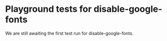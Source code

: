 # Playground tests for disable-google-fonts
We are still awaiting the first test run for disable-google-fonts.
